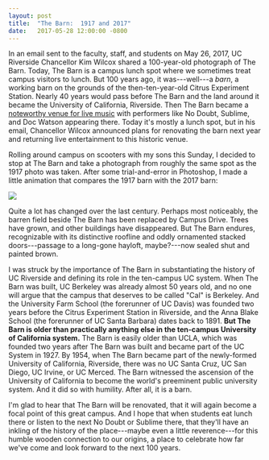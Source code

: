 ```yaml
---
layout: post
title:  "The Barn:  1917 and 2017"
date:   2017-05-28 12:00:00 -0800
---
```


In an email sent to the faculty, staff, and students on May 26, 2017, UC Riverside Chancellor Kim Wilcox shared a 100-year-old photograph of The Barn.  Today, The Barn is a campus lunch spot where we sometimes treat campus visitors to lunch.  But 100 years ago, it was---well---a *barn*, a working barn on the grounds of the then-ten-year-old Citrus Experiment Station.  Nearly 40 years would pass before The Barn and the land around it became the University of California, Riverside.  Then The Barn became a [noteworthy venue for live music](http://alumniblog.ucr.edu/live-from-the-barn/) with performers like No Doubt, Sublime, and Doc Watson appearing there.  Today it's mostly a lunch spot, but in his email, Chancellor Wilcox announced plans for renovating the barn next year and returning live entertainment to this historic venue.

Rolling around campus on scooters with my sons this Sunday, I decided to stop at The Barn and take a photograph from roughly the same spot as the 1917 photo was taken.  After some trial-and-error in Photoshop, I made a little animation that compares the 1917 barn with the 2017 barn:

<img src="/assets/barn.gif">

<!--more-->

Quite a lot has changed over the last century.  Perhaps most noticeably, the barren field beside The Barn has been replaced by Campus Drive.  Trees have grown, and other buildings have disappeared.  But The Barn endures, recognizable with its distinctive roofline and oddly ornamented stacked doors---passage to a long-gone hayloft, maybe?---now sealed shut and painted brown.  

I was struck by the importance of The Barn in substantiating the history of UC Riverside and defining its role in the ten-campus UC system.  When The Barn was built, UC Berkeley was already almost 50 years old, and no one will argue that the campus that deserves to be called "Cal" is Berkeley.  And the University Farm School (the forerunner of UC Davis) was founded two years before the Citrus Experiment Station in Riverside, and the Anna Blake School (the forerunner of UC Santa Barbara) dates back to 1891.  **But The Barn is older than practically anything else in the ten-campus University of California system.**  The Barn is easily older than UCLA, which was founded two years after The Barn was built and became part of the UC System in 1927.  By 1954, when The Barn became part of the newly-formed University of California, Riverside, there was no UC Santa Cruz, UC San Diego, UC Irvine, or UC Merced.  The Barn witnessed the ascension of the University of California to become the world's preeminent public university system.  And it did so with humility.  After all, it is a barn.

I'm glad to hear that The Barn will be renovated, that it will again become a focal point of this great campus.  And I hope that when students eat lunch there or listen to the next No Doubt or Sublime there, that they'll have an inkling of the history of the place---maybe even a little reverence---for this humble wooden connection to our origins, a place to celebrate how far we've come and look forward to the next 100 years.
